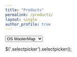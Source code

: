 ```yaml
---
title: "Products"
permalink: /products/
layout: single
author_profile: true
---
```



<!-- Latest compiled and minified CSS -->
<link rel="stylesheet" href="https://cdnjs.cloudflare.com/ajax/libs/bootstrap-select/1.13.2/css/bootstrap-select.min.css">

<!-- Latest compiled and minified JavaScript -->
<script src="https://cdnjs.cloudflare.com/ajax/libs/bootstrap-select/1.13.2/js/bootstrap-select.min.js"></script>


<select class="selectpicker">
  <option>OS MasterMap</option>
  <option>OS Greenspace</option>
  <option>OS Topography</option>
</select>

$('.selectpicker').selectpicker();

